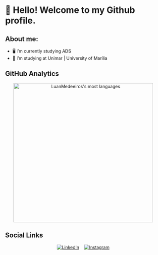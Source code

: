 # 👋 Hello! Welcome to my Github profile.

## About me:

- 🖥️  I’m currently studying ADS
- 🔭 I’m studying at Unimar | University of Marília

## GitHub Analytics

<p align="center">
  <img width="450em" src="https://github-readme-stats.vercel.app/api/top-langs/?username=LuanMedeeiros&layout=compact&theme=shades-of-purple" alt="LuanMedeeiros's most languages"/>
</p>

## Social Links

<p align="center">
  <a href="https://linkedin.com/in/luan-medeiros-47a0a5231/" target="_blank"><img src="https://img.shields.io/badge/-LinkedIn-0077B5?style=for-the-badge&logo=linkedin&logoColor=white" alt="LinkedIn"></a>&nbsp;&nbsp;&nbsp;
  <a href="https://instagram.com/luan_meedeiros" target="_blank"><img src="https://img.shields.io/badge/-Instagram-E4405F?style=for-the-badge&logo=instagram&logoColor=white" alt="Instagram"></a>
</p>
